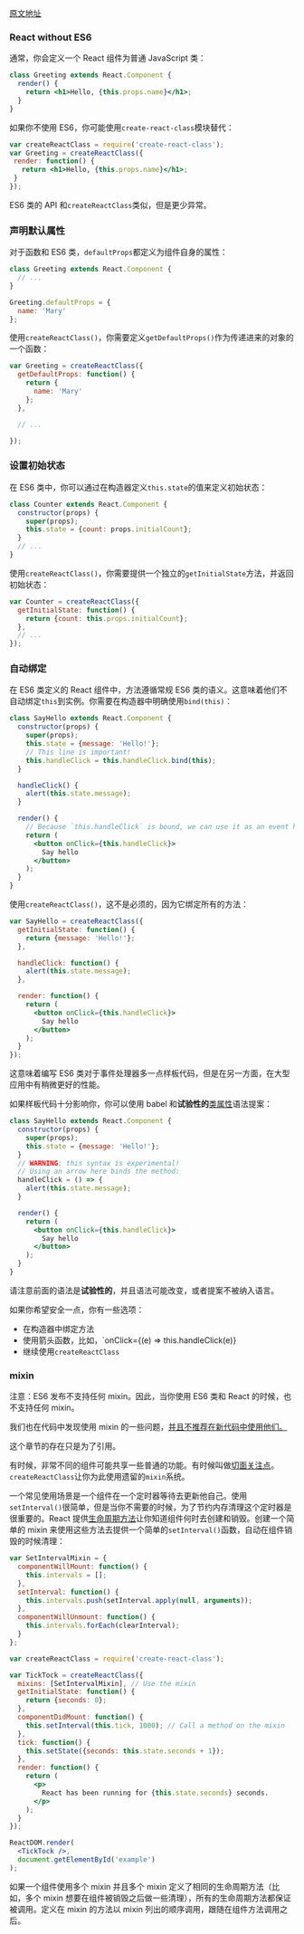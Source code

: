[原文地址](https://reactjs.org/docs/react-without-es6.html)
### React without ES6

通常，你会定义一个 React 组件为普通 JavaScript 类：
```jsx harmony
class Greeting extends React.Component {
  render() {
    return <h1>Hello, {this.props.name}</h1>;
  }
}
```
 如果你不使用 ES6，你可能使用`create-react-class`模块替代：
 ```jsx harmony
var createReactClass = require('create-react-class');
var Greeting = createReactClass({
  render: function() {
    return <h1>Hello, {this.props.name}</h1>;
  }
});
```
ES6 类的 API 和`createReactClass`类似，但是更少异常。

### 声明默认属性

对于函数和 ES6 类，`defaultProps`都定义为组件自身的属性：
```jsx harmony
class Greeting extends React.Component {
  // ...
}

Greeting.defaultProps = {
  name: 'Mary'
};
```
使用`createReactClass()`，你需要定义`getDefaultProps()`作为传递进来的对象的一个函数：
```jsx harmony
var Greeting = createReactClass({
  getDefaultProps: function() {
    return {
      name: 'Mary'
    };
  },

  // ...

});
```

### 设置初始状态

在 ES6 类中，你可以通过在构造器定义`this.state`的值来定义初始状态：
```jsx harmony
class Counter extends React.Component {
  constructor(props) {
    super(props);
    this.state = {count: props.initialCount};
  }
  // ...
}
```
使用`createReactClass()`，你需要提供一个独立的`getInitialState`方法，并返回初始状态：
```jsx harmony
var Counter = createReactClass({
  getInitialState: function() {
    return {count: this.props.initialCount};
  },
  // ...
});
```

### 自动绑定

在 ES6 类定义的 React 组件中，方法遵循常规 ES6 类的语义。这意味着他们不自动绑定`this`到实例。你需要在构造器中明确使用`bind(this)`：
```jsx harmony
class SayHello extends React.Component {
  constructor(props) {
    super(props);
    this.state = {message: 'Hello!'};
    // This line is important!
    this.handleClick = this.handleClick.bind(this);
  }

  handleClick() {
    alert(this.state.message);
  }

  render() {
    // Because `this.handleClick` is bound, we can use it as an event handler.
    return (
      <button onClick={this.handleClick}>
        Say hello
      </button>
    );
  }
}
```

使用`createReactClass()`，这不是必须的，因为它绑定所有的方法：
```jsx harmony
var SayHello = createReactClass({
  getInitialState: function() {
    return {message: 'Hello!'};
  },

  handleClick: function() {
    alert(this.state.message);
  },

  render: function() {
    return (
      <button onClick={this.handleClick}>
        Say hello
      </button>
    );
  }
});
```

这意味着编写 ES6 类对于事件处理器多一点样板代码，但是在另一方面，在大型应用中有稍微更好的性能。

如果样板代码十分影响你，你可以使用 babel 和**试验性的**[类属性](https://babeljs.io/docs/plugins/transform-class-properties/)语法提案：
```jsx harmony
class SayHello extends React.Component {
  constructor(props) {
    super(props);
    this.state = {message: 'Hello!'};
  }
  // WARNING: this syntax is experimental!
  // Using an arrow here binds the method:
  handleClick = () => {
    alert(this.state.message);
  }

  render() {
    return (
      <button onClick={this.handleClick}>
        Say hello
      </button>
    );
  }
}
```

请注意前面的语法是**试验性的**，并且语法可能改变，或者提案不被纳入语言。

如果你希望安全一点，你有一些选项：
- 在构造器中绑定方法
- 使用箭头函数，比如，`onClick={(e) => this.handleClick(e)}
- 继续使用`createReactClass`

### mixin

注意：ES6 发布不支持任何 mixin。因此，当你使用 ES6 类和 React 的时候，也不支持任何 mixin。

我们也在代码中发现使用 mixin 的一些问题，[并且不推荐在新代码中使用他们。](https://reactjs.org/blog/2016/07/13/mixins-considered-harmful.html)

这个章节的存在只是为了引用。

有时候，非常不同的组件可能共享一些普通的功能。有时候叫做[切面关注点]()。`createReactClass`让你为此使用遗留的`mixin`系统。

一个常见使用场景是一个组件在一个定时器等待去更新他自己。使用`setInterval()`很简单，但是当你不需要的时候，为了节约内存清理这个定时器是很重要的。React 提供[生命周期方法]()让你知道组件何时去创建和销毁。创建一个简单的 mixin 来使用这些方法去提供一个简单的`setInterval()`函数，自动在组件销毁的时候清理：
```jsx harmony
var SetIntervalMixin = {
  componentWillMount: function() {
    this.intervals = [];
  },
  setInterval: function() {
    this.intervals.push(setInterval.apply(null, arguments));
  },
  componentWillUnmount: function() {
    this.intervals.forEach(clearInterval);
  }
};

var createReactClass = require('create-react-class');

var TickTock = createReactClass({
  mixins: [SetIntervalMixin], // Use the mixin
  getInitialState: function() {
    return {seconds: 0};
  },
  componentDidMount: function() {
    this.setInterval(this.tick, 1000); // Call a method on the mixin
  },
  tick: function() {
    this.setState({seconds: this.state.seconds + 1});
  },
  render: function() {
    return (
      <p>
        React has been running for {this.state.seconds} seconds.
      </p>
    );
  }
});

ReactDOM.render(
  <TickTock />,
  document.getElementById('example')
);
```
如果一个组件使用多个 mixin 并且多个 mixin 定义了相同的生命周期方法（比如，多个 mixin 想要在组件被销毁之后做一些清理），所有的生命周期方法都保证被调用。定义在 mixin 的方法以 mixin 列出的顺序调用，跟随在组件方法调用之后。
